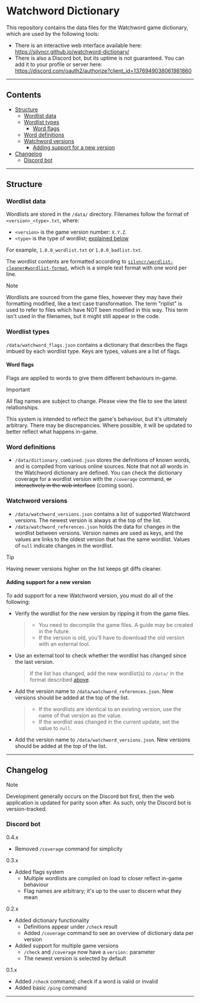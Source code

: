 <!-- omit in toc -->
# Watchword Dictionary

This repository contains the data files for the Watchword game dictionary, which are used by the following tools:

- There is an interactive web interface available here: <https://silvncr.github.io/watchword-dictionary/>
- There is also a Discord bot, but its uptime is not guaranteed. You can add it to your profile or server here: <https://discord.com/oauth2/authorize?client_id=1376949038061981860>

---

<!-- omit in toc -->
## Contents

- [Structure](#structure)
  - [Wordlist data](#wordlist-data)
  - [Wordlist types](#wordlist-types)
    - [Word flags](#word-flags)
  - [Word definitions](#word-definitions)
  - [Watchword versions](#watchword-versions)
    - [Adding support for a new version](#adding-support-for-a-new-version)
- [Changelog](#changelog)
  - [Discord bot](#discord-bot)

---

## Structure

### Wordlist data

Wordlists are stored in the `/data/` directory. Filenames follow the format of `<version>_<type>.txt`, where:

- `<version>` is the game version number: `X.Y.Z`.
- `<type>` is the type of wordlist; [explained below](#wordlist-types)

For example, `1.0.0_wordlist.txt` or `1.0.0_badlist.txt`.

The wordlist contents are formatted according to [`silvncr/wordlist-cleaner#wordlist-format`](https://github.com/silvncr/wordlist-cleaner#wordlist-format), which is a simple text format with one word per line.

> [!NOTE]
> Wordlists are sourced from the game files, however they may have their formatting modified, like a text case transformation. The term "riplist" is used to refer to files which have NOT been modified in this way. This term isn't used in the filenames, but it might still appear in the code.

### Wordlist types

`/data/watchword_flags.json` contains a dictionary that describes the flags imbued by each wordlist type. Keys are types, values are a list of flags.

#### Word flags

Flags are applied to words to give them different behaviours in-game.

> [!IMPORTANT]
> All flag names are subject to change. Please view the file to see the latest relationships.
>
> This system is intended to reflect the game's behaviour, but it's ultimately arbitrary. There may be discrepancies. Where possible, it will be updated to better reflect what happens in-game.

### Word definitions

- `/data/dictionary_combined.json` stores the definitions of known words, and is compiled from various online sources. Note that not all words in the Watchword dictionary are defined. You can check the dictionary coverage for a wordlist version with the `/coverage` command, ~~or interactively in the web interface~~ (coming soon).

### Watchword versions

- `/data/watchword_versions.json` contains a list of supported Watchword versions. The newest version is always at the top of the list.
- `/data/watchword_references.json` holds the data for changes in the wordlist between versions. Version names are used as keys, and the values are links to the oldest version that has the same wordlist. Values of `null` indicate changes in the wordlist.

> [!TIP]
> Having newer versions higher on the list keeps git diffs cleaner.

#### Adding support for a new version

To add support for a new Watchword version, you must do all of the following:

- Verify the wordlist for the new version by ripping it from the game files.

  > - You need to decompile the game files. A guide may be created in the future.
  > - If the version is old, you'll have to download the old version with an external tool.

- Use an external tool to check whether the wordlist has changed since the last version.

  > If the list has changed, add the new wordlist(s) to `/data/` in the format described [above](#wordlist-data).

- Add the version name to `/data/watchword_references.json`. New versions should be added at the top of the list.

  > - If the wordlists are identical to an existing version, use the name of that version as the value.
  > - If the wordlist was changed in the current update, set the value to `null`.

- Add the version name to `/data/watchword_versions.json`. New versions should be added at the top of the list.

---

## Changelog

> [!NOTE]
> Development generally occurs on the Discord bot first, then the web application is updated for parity soon after. As such, only the Discord bot is version-tracked.

### Discord bot

0.4.x

- Removed `/coverage` command for simplicity

<!-- Abandoned; converted to `/utils/`
0.4.x

- Added `/diff` command to track wordlist changes across versions
- Added `/filter` command to interactively search the wordlist
-->

0.3.x

- Added flags system
  - Multiple wordlists are compiled on load to closer reflect in-game behaviour
  - Flag names are arbitrary; it's up to the user to discern what they mean

0.2.x

- Added dictionary functionality
  - Definitions appear under `/check` result
  - Added `/coverage` command to see an overview of dictionary data per version
- Added support for multiple game versions
  - `/check` and `/coverage` now have a `version:` parameter
  - The newest version is selected by default

0.1.x

- Added `/check` command; check if a word is valid or invalid
- Added basic `/ping` command

---
